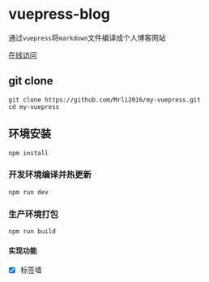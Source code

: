 # vuepress-blog
通过`vuepress`将`markdown`文件编译成个人博客网站

[在线访问](https://mrli2016.github.io/)

## git clone
```
git clone https://github.com/Mrli2016/my-vuepress.git
cd my-vuepress
```

## 环境安装
```
npm install
```

### 开发环境编译并热更新
```
npm run dev
```

### 生产环境打包
```
npm run build
```

#### 实现功能
-   [x] 标签墙